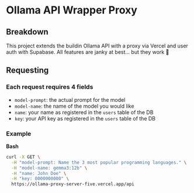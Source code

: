 # Ollama API Wrapper Proxy

## Breakdown

This project extends the buildin Ollama API with a proxy via Vercel and user auth with Supabase. All features are janky at best... but they work 🤷

## Requesting

### Each request requires 4 fields

- `model-prompt`: the actual prompt for the model
- `model-name`: the name of the model you would like
- `name`: your name as registered in the `users` table of the DB
- `key`: your API key  as registered in the `users` table of the DB

### Example

**Bash**
```bash
curl -X GET \
  -H "model-prompt: Name the 3 most popular programming languages." \
  -H "model-name: gemma3:12b" \
  -H "name: John Doe" \
  -H "key: 0000000000" \
  https://ollama-proxy-server-five.vercel.app/api
```